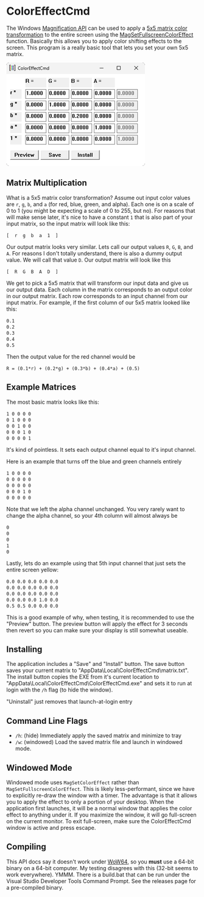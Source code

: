 # ColorEffectCmd
The Windows [Magnification API](https://learn.microsoft.com/en-us/previous-versions/windows/desktop/magapi/magapi-intro#getting-started) can be used to apply a [5x5 matrix color transformation](https://learn.microsoft.com/en-us/windows/win32/gdiplus/-gdiplus-using-a-color-matrix-to-transform-a-single-color-use) to the entire screen using the [MagSetFullscreenColorEffect](https://learn.microsoft.com/en-us/windows/win32/api/magnification/nf-magnification-magsetfullscreencoloreffect) function. Basically this allows you to apply color shifting effects to the screen. This program is a really basic tool that lets you set your own 5x5 matrix.

![screenshot](screenshot.png)

## Matrix Multiplication
What is a 5x5 matrix color transformation? Assume out input color values are `r`, `g`, `b`, and `a` (for red, blue, green, and alpha). Each one is on a scale of 0 to 1 (you might be expecting a scale of 0 to 255, but no). For reasons that will make sense later, it's nice to have a constant `1` that is also part of your input matrix, so the input matrix will look like this:
```
[  r  g  b  a  1  ]
```
Our output matrix looks very similar. Lets call our output values `R`, `G`, `B`, and `A`. For reasons I don't totally understand, there is also a dummy output value. We will call that value `D`. Our output matrix will look like this
```
[  R  G  B  A  D  ]
```
We get to pick a 5x5 matrix that will transform our input data and give us our output data. Each column in the matrix corresponds to an output color in our output matrix. Each row corresponds to an input channel from our input matrix. For example, if the first column of our 5x5 matrix looked like this:
```
0.1
0.2
0.3
0.4
0.5
```
Then the output value for the red channel would be
```
R = (0.1*r) + (0.2*g) + (0.3*b) + (0.4*a) + (0.5)
```
## Example Matrices
The most basic matrix looks like this:
```
1 0 0 0 0
0 1 0 0 0
0 0 1 0 0
0 0 0 1 0
0 0 0 0 1
```
It's kind of pointless. It sets each output channel equal to it's input channel.

Here is an example that turns off the blue and green channels entirely
```
1 0 0 0 0
0 0 0 0 0
0 0 0 0 0
0 0 0 1 0
0 0 0 0 0
```
Note that we left the alpha channel unchanged. You very rarely want to change the alpha channel, so your 4th column will almost always be
```
0
0
0
1
0
```
Lastly, lets do an example using that 5th input channel that just sets the entire screen yellow:
```
0.0 0.0 0.0 0.0 0.0
0.0 0.0 0.0 0.0 0.0
0.0 0.0 0.0 0.0 0.0
0.0 0.0 0.0 1.0 0.0
0.5 0.5 0.0 0.0 0.0
```
This is a good example of why, when testing, it is recommended to use the "Preview" button. The preview button will apply the effect for 3 seconds then revert so you can make sure your display is still somewhat useable.

## Installing
The application includes a "Save" and "Install" button. The save button saves your current matrix to "AppData\Local\ColorEffectCmd\matrix.txt". The install button copies the EXE from it's current location to "AppData\Local\ColorEffectCmd\ColorEffectCmd.exe" and sets it to run at login with the `/h` flag (to hide the window).

"Uninstall" just removes that launch-at-login entry

## Command Line Flags
- `/h`: (hide) Immediately apply the saved matrix and minimize to tray
- `/w`: (windowed) Load the saved matrix file and launch in windowed mode.

## Windowed Mode
Windowed mode uses `MagSetColorEffect` rather than `MagSetFullscreenColorEffect`. This is likely less-performant, since we have to explicitly re-draw the window with a timer. The advantage is that it allows you to apply the effect to only a portion of your desktop. When the application first launches, it will be a normal window that applies the color effect to anything under it. If you maximize the window, it will go full-screen on the current monitor. To exit full-screen, make sure the ColorEffectCmd window is active and press escape.

## Compiling
This API docs say it doesn't work under [WoW64](https://en.wikipedia.org/wiki/WoW64), so you **must** use a 64-bit binary on a 64-bit computer. My testing disagrees with this (32-bit seems to work everywhere). YMMM. There is a build.bat that can be run under the Visual Studio Developer Tools Command Prompt. See the releases page for a pre-compiled binary.
